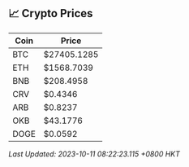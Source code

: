 ## 📈 Crypto Prices

| Coin | Price |
| ---- | ----- |
| BTC | $27405.1285 |
| ETH | $1568.7039 |
| BNB | $208.4958 |
| CRV | $0.4346 |
| ARB | $0.8237 |
| OKB | $43.1776 |
| DOGE | $0.0592 |

_Last Updated: 2023-10-11 08:22:23.115 +0800 HKT_
